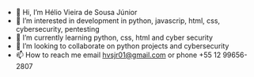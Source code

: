- 👋 Hi, I’m Hélio Vieira de Sousa Júnior
- 👀 I’m interested in development in python, javascrip, html, css, cybersecurity, pentesting
- 🌱 I’m currently learning python, css, html and cyber security
- 💞️ I’m looking to collaborate on python projects and cybersecurity
- 📫 How to reach me email hvsjr01@gmail.com or phone +55 12 99656-2807

<!---
hvsjr/hvsjr is a ✨ special ✨ repository because its `README.md` (this file) appears on your GitHub profile.
You can click the Preview link to take a look at your changes.
--->
